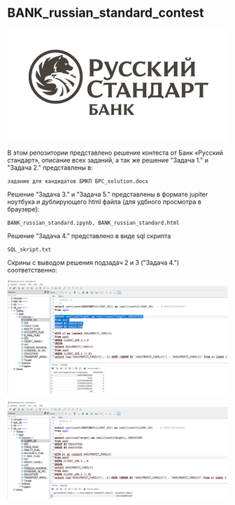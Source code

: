# BANK_russian_standard_contest

<!-- #region -->
<p align="center">
<img  src="pictures/logo.png">
</p>

В этом репозитории представлено решение контеста от Банк «Русский стандарт», описание всех заданий, а так же решение "Задача 1." и "Задача 2." представлены в:
```
задание для кандидатов БМКП БРС_solution.docx
```
Решение "Задача 3." и "Задача 5." представлены в формате jupiter ноутбука и дублирующего html файла (для удбного просмотра в браузере):
```
BANK_russian_standard.ipynb, BANK_russian_standard.html
```

Решение "Задача 4." представлено в виде sql скрипта
```
SQL_skript.txt
```

Скрины с выводом решения подзадач 2 и 3 ("Задача 4.") соответственно:
<!-- #region -->
<p align="center">
<img  src="pictures/ta2.png">
</p>

<!-- #region -->
<p align="center">
<img  src="pictures/ta3.png">
</p>
